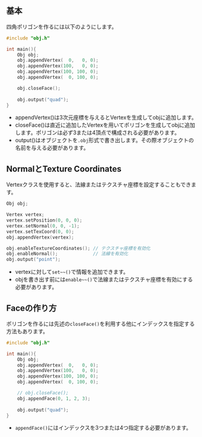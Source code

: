 
## 基本

四角ポリゴンを作るには以下のようにします。

```cpp
#include "obj.h"

int main(){
    Obj obj;
    obj.appendVertex(  0,   0, 0);
    obj.appendVertex(100,   0, 0);
    obj.appendVertex(100, 100, 0);
    obj.appendVertex(  0, 100, 0);

    obj.closeFace();
    
    obj.output("quad");
}

```

- appendVertex()は3次元座標を与えるとVertexを生成してobjに追加します。
- closeFace()は直近に追加したVertexを用いてポリゴンを生成してobjに追加します。ポリゴンは必ず3または4頂点で構成される必要があります。
- output()はオブジェクトを`.obj`形式で書き出します。その際オブジェクトの名前を与える必要があります。


## NormalとTexture Coordinates

Vertexクラスを使用すると、法線またはテクスチャ座標を設定することもできます。

```cpp
Obj obj;

Vertex vertex;
vertex.setPosition(0, 0, 0);
vertex.setNormal(0, 0, -1);
vertex.setTexCoord(0, 0);
obj.appendVertex(vertex);

obj.enableTextureCoordinates(); // テクスチャ座標を有効化
obj.enableNormal();             // 法線を有効化
obj.output("point");
```

- vertexに対して`set~~()`で情報を追加できます。
- objを書き出す前には`enable~~()`で法線またはテクスチャ座標を有効にする必要があります。



## Faceの作り方
ポリゴンを作るには先述の`closeFace()`を利用する他にインデックスを指定する方法もあります。

```cpp
#include "obj.h"

int main(){
    Obj obj;
    obj.appendVertex(  0,   0, 0);
    obj.appendVertex(100,   0, 0);
    obj.appendVertex(100, 100, 0);
    obj.appendVertex(  0, 100, 0);

    // obj.closeFace();
    obj.appendFace(0, 1, 2, 3);
    
    obj.output("quad");
}
```

- `appendFace()`にはインデックスを3つまたは4つ指定する必要があります。

